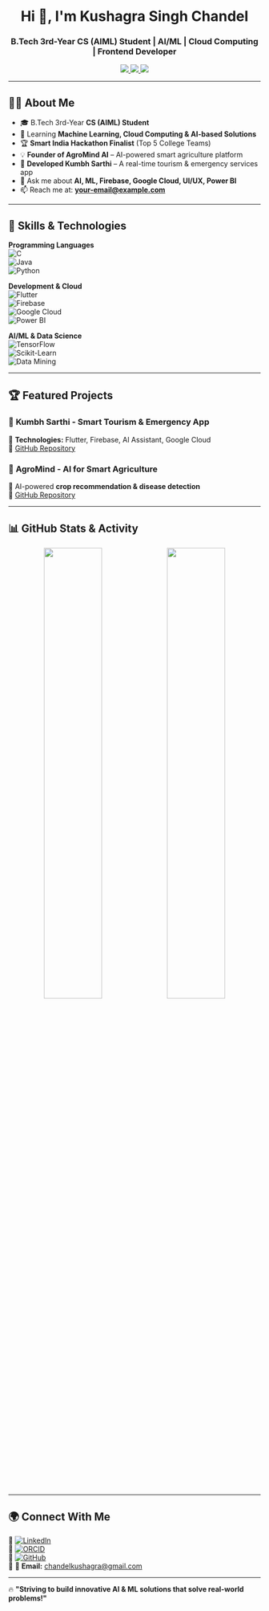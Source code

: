 <h1 align="center">Hi 👋, I'm Kushagra Singh Chandel</h1>
<h3 align="center">B.Tech 3rd-Year CS (AIML) Student | AI/ML | Cloud Computing | Frontend Developer</h3>

<p align="center">
  <a href="https://orcid.org/0009-0009-4926-8570">
    <img src="https://img.shields.io/badge/ORCID-0009--0009--4926--8570-green?style=for-the-badge&logo=orcid">
  </a>
  <a href="https://linkedin.com/in/your-linkedin-profile">
    <img src="https://img.shields.io/badge/LinkedIn-Kushagra%20Singh%20Chandel-blue?style=for-the-badge&logo=linkedin">
  </a>
  <a href="mailto:your-email@example.com">
    <img src="https://img.shields.io/badge/Email-Contact%20Me-red?style=for-the-badge&logo=gmail">
  </a>
</p>

---

## 👨‍💻 About Me
- 🎓 B.Tech 3rd-Year **CS (AIML) Student**  
- 🌱 Learning **Machine Learning, Cloud Computing & AI-based Solutions**  
- 🏆 **Smart India Hackathon Finalist** (Top 5 College Teams)  
- 💡 **Founder of AgroMind AI** – AI-powered smart agriculture platform  
- 🔭 **Developed Kumbh Sarthi** – A real-time tourism & emergency services app  
- 💬 Ask me about **AI, ML, Firebase, Google Cloud, UI/UX, Power BI**  
- 📫 Reach me at: **your-email@example.com**  

---

## 🚀 Skills & Technologies
**Programming Languages**  
![C](https://img.shields.io/badge/C-00599C?style=for-the-badge&logo=c&logoColor=white)  
![Java](https://img.shields.io/badge/Java-ED8B00?style=for-the-badge&logo=java&logoColor=white)  
![Python](https://img.shields.io/badge/Python-3776AB?style=for-the-badge&logo=python&logoColor=white)  

**Development & Cloud**  
![Flutter](https://img.shields.io/badge/Flutter-02569B?style=for-the-badge&logo=flutter&logoColor=white)  
![Firebase](https://img.shields.io/badge/Firebase-FFCA28?style=for-the-badge&logo=firebase&logoColor=black)  
![Google Cloud](https://img.shields.io/badge/GCP-4285F4?style=for-the-badge&logo=googlecloud&logoColor=white)  
![Power BI](https://img.shields.io/badge/PowerBI-F2C811?style=for-the-badge&logo=powerbi&logoColor=black)  

**AI/ML & Data Science**  
![TensorFlow](https://img.shields.io/badge/TensorFlow-FF6F00?style=for-the-badge&logo=tensorflow&logoColor=white)  
![Scikit-Learn](https://img.shields.io/badge/Scikit--Learn-F7931E?style=for-the-badge&logo=scikit-learn&logoColor=white)  
![Data Mining](https://img.shields.io/badge/Data%20Mining-009688?style=for-the-badge&logo=data&logoColor=white)  

---

## 🏆 Featured Projects
### 📌 **Kumbh Sarthi - Smart Tourism & Emergency App**
🚀 **Technologies:** Flutter, Firebase, AI Assistant, Google Cloud  
🔗 [GitHub Repository](https://github.com/Kushagra-Chandel/Kumbh-Sarthi)  

### 🌿 **AgroMind - AI for Smart Agriculture**
🤖 AI-powered **crop recommendation & disease detection**  
🔗 [GitHub Repository](https://github.com/Kushagra-Chandel/AgroMind)  

---

## 📊 GitHub Stats & Activity
<p align="center">
  <img src="https://github-readme-stats.vercel.app/api?username=Kushagra-Chandel&show_icons=true&theme=tokyonight" width="48%" />
  <img src="https://github-readme-streak-stats.herokuapp.com/?user=Kushagra-Chandel&theme=tokyonight" width="48%" />
</p>

---

## 🌍 Connect With Me
📌 [![LinkedIn](https://img.shields.io/badge/LinkedIn-Kushagra%20Singh%20Chandel-blue?style=for-the-badge&logo=linkedin)](www.linkedin.com/in/kushagra-singh-chandel)  
📌 [![ORCID](https://img.shields.io/badge/ORCID-0009--0009--4926--8570-green?style=for-the-badge&logo=orcid)](https://orcid.org/0009-0009-4926-8570)  
📌 [![GitHub](https://img.shields.io/badge/GitHub-Kushagra--Chandel-black?style=for-the-badge&logo=github)](https://github.com/Kushagra-Chandel)  
📌 📧 **Email:** chandelkushagra@gmail.com 

---

🔥 **"Striving to build innovative AI & ML solutions that solve real-world problems!"**  
